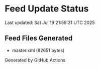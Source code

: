 # Feed Update Status
Last updated: Sat Jul 19 21:59:31 UTC 2025

## Feed Files Generated
- master.xml (82651 bytes)

Generated by GitHub Actions
